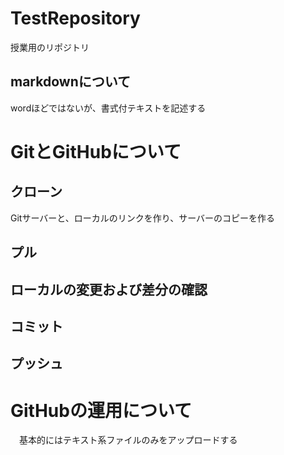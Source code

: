 # TestRepository
授業用のリポジトリ
## markdownについて
wordほどではないが、書式付テキストを記述する
# GitとGitHubについて
## クローン
Gitサーバーと、ローカルのリンクを作り、サーバーのコピーを作る
## プル
## ローカルの変更および差分の確認
## コミット
## プッシュ
# GitHubの運用について
　基本的にはテキスト系ファイルのみをアップロードする